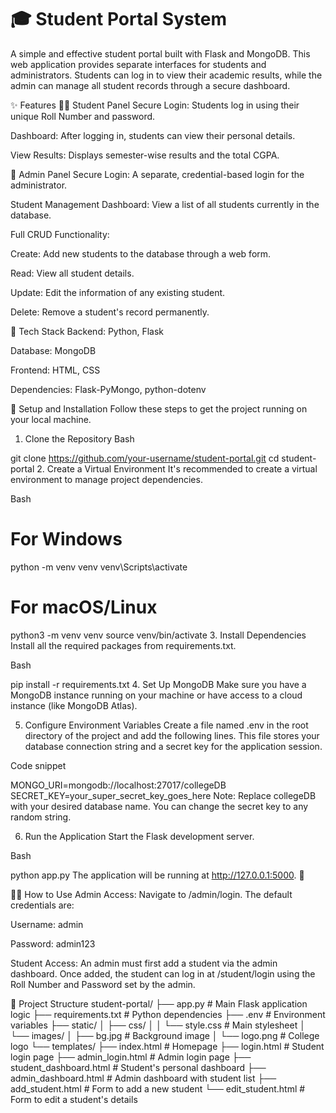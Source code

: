 # 🎓 Student Portal System
A simple and effective student portal built with Flask and MongoDB. This web application provides separate interfaces for students and administrators. Students can log in to view their academic results, while the admin can manage all student records through a secure dashboard.

✨ Features
👨‍🎓 Student Panel
Secure Login: Students log in using their unique Roll Number and password.

Dashboard: After logging in, students can view their personal details.

View Results: Displays semester-wise results and the total CGPA.

🔐 Admin Panel
Secure Login: A separate, credential-based login for the administrator.

Student Management Dashboard: View a list of all students currently in the database.

Full CRUD Functionality:

Create: Add new students to the database through a web form.

Read: View all student details.

Update: Edit the information of any existing student.

Delete: Remove a student's record permanently.

🚀 Tech Stack
Backend: Python, Flask

Database: MongoDB

Frontend: HTML, CSS

Dependencies: Flask-PyMongo, python-dotenv

🔧 Setup and Installation
Follow these steps to get the project running on your local machine.

1. Clone the Repository
Bash

git clone https://github.com/your-username/student-portal.git
cd student-portal
2. Create a Virtual Environment
It's recommended to create a virtual environment to manage project dependencies.

Bash

# For Windows
python -m venv venv
venv\Scripts\activate

# For macOS/Linux
python3 -m venv venv
source venv/bin/activate
3. Install Dependencies
Install all the required packages from requirements.txt.

Bash

pip install -r requirements.txt
4. Set Up MongoDB
Make sure you have a MongoDB instance running on your machine or have access to a cloud instance (like MongoDB Atlas).

5. Configure Environment Variables
Create a file named .env in the root directory of the project and add the following lines. This file stores your database connection string and a secret key for the application session.

Code snippet

MONGO_URI=mongodb://localhost:27017/collegeDB
SECRET_KEY=your_super_secret_key_goes_here
Note: Replace collegeDB with your desired database name. You can change the secret key to any random string.

6. Run the Application
Start the Flask development server.

Bash

python app.py
The application will be running at http://127.0.0.1:5000. 🎉

🧑‍💻 How to Use
Admin Access: Navigate to /admin/login. The default credentials are:

Username: admin

Password: admin123

Student Access: An admin must first add a student via the admin dashboard. Once added, the student can log in at /student/login using the Roll Number and Password set by the admin.

📂 Project Structure
student-portal/
├── app.py                  # Main Flask application logic
├── requirements.txt        # Python dependencies
├── .env                    # Environment variables
├── static/
│   ├── css/
│   │   └── style.css       # Main stylesheet
│   └── images/
│       ├── bg.jpg          # Background image
│       └── logo.png        # College logo
└── templates/
    ├── index.html          # Homepage
    ├── login.html          # Student login page
    ├── admin_login.html    # Admin login page
    ├── student_dashboard.html # Student's personal dashboard
    ├── admin_dashboard.html  # Admin dashboard with student list
    ├── add_student.html    # Form to add a new student
    └── edit_student.html   # Form to edit a student's details
